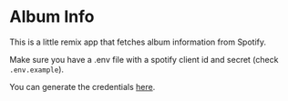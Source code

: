 # Album Info

This is a little remix app that fetches album information from Spotify.

Make sure you have a .env file with a spotify client id and secret (check `.env.example`).

You can generate the credentials [here](https://developer.spotify.com/dashboard/applications).
